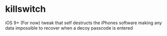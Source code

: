 # killswitch
iOS 9+ (For now) tweak that self destructs the iPhones software making any data impossible to recover when a decoy passcode is entered
